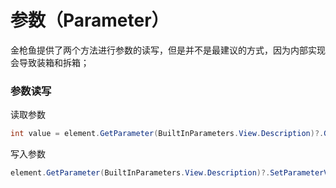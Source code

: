 # 参数（Parameter）

金枪鱼提供了两个方法进行参数的读写，但是并不是最建议的方式，因为内部实现会导致装箱和拆箱；

### 参数读写

读取参数

```csharp
int value = element.GetParameter(BuiltInParameters.View.Description)?.GetParameterValue<string>("hello revit");
```

写入参数

```csharp
element.GetParameter(BuiltInParameters.View.Description)?.SetParameterValue<string>("hello revit");
```
